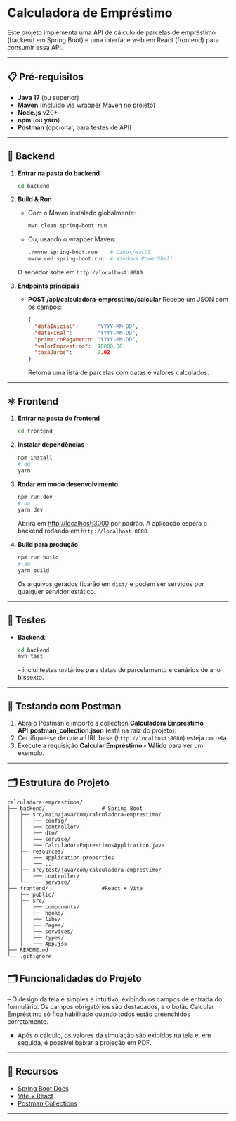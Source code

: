 # Calculadora de Empréstimo

Este projeto implementa uma API de cálculo de parcelas de empréstimo (backend em Spring Boot) e uma interface web em React (frontend) para consumir essa API.

---

## 📋 Pré-requisitos

* **Java 17** (ou superior)
* **Maven** (incluído via wrapper Maven no projeto)
* **Node.js** v20+
* **npm** (ou **yarn**)
* **Postman** (opcional, para testes de API)

---

## 🔧 Backend

1. **Entrar na pasta do backend**

   ```bash
   cd backend
   ```

2. **Build & Run**

    * Com o Maven instalado globalmente:

      ```bash
      mvn clean spring-boot:run
      ```
    * Ou, usando o wrapper Maven:

      ```bash
      ./mvnw spring-boot:run    # Linux/macOS
      mvnw.cmd spring-boot:run  # Windows PowerShell
      ```

   O servidor sobe em `http://localhost:8080`.

3. **Endpoints principais**

    * **POST /api/calculadora-emprestimo/calcular**
      Recebe um JSON com os campos:

      ```json
      {
        "dataInicial":      "YYYY-MM-DD",
        "dataFinal":        "YYYY-MM-DD",
        "primeiroPagamento":"YYYY-MM-DD",
        "valorEmprestimo":  10000.00,
        "taxaJuros":        0.02
      }
      ```

      Retorna uma lista de parcelas com datas e valores calculados.

---

## ⚛️ Frontend

1. **Entrar na pasta do frontend**

   ```bash
   cd frontend
   ```

2. **Instalar dependências**

   ```bash
   npm install
   # ou
   yarn
   ```

3. **Rodar em modo desenvolvimento**

   ```bash
   npm run dev
   # ou
   yarn dev
   ```

   Abrirá em [http://localhost:3000](http://localhost:3000) por padrão.
   A aplicação espera o backend rodando em `http://localhost:8080`.

4. **Build para produção**

   ```bash
   npm run build
   # ou
   yarn build
   ```

   Os arquivos gerados ficarão em `dist/` e podem ser servidos por qualquer servidor estático.

---

## 🧪 Testes

* **Backend**:

  ```bash
  cd backend
  mvn test
  ```

  – inclui testes unitários para datas de parcelamento e cenários de ano bissexto.

---

## 🚀 Testando com Postman

1. Abra o Postman e importe a collection **Calculadora Emprestimo API.postman\_collection.json** (está na raiz do projeto).
2. Certifique-se de que a URL base (`http://localhost:8080`) esteja correta.
3. Execute a requisição **Calcular Empréstimo - Válido** para ver um exemplo.

---

## 🗂️ Estrutura do Projeto

```
calculadora-emprestimos/
├── backend/                  # Spring Boot
│   ├── src/main/java/com/calculadora-emprestimo/
│   │   ├── config/
│   │   ├── controller/       
│   │   ├── dto/          
│   │   ├── service/                       
│   │   └── CalculadoraEmprestimosApplication.java
│   ├── resources/
│   │   ├── application.properties
│   │   └── ...
│   ├── src/test/java/com/calculadora-emprestimo/
│   │   ├── controller/
│   └── └── service/ 
├── frontend/                 #React + Vite
│   ├── public/
│   ├── src/
│   │   ├── components/       
│   │   ├── hooks/ 
│   │   ├── libs/      
│   │   ├── Pages/     
│   │   ├── services/         
│   │   ├── types/            
│   │   └── App.jsx
├── README.md
└── .gitignore

```

## 🗂️ Funcionalidades do Projeto

– O design da tela é simples e intuitivo, exibindo os campos de entrada do formulário. Os campos obrigatórios são destacados, e o botão Calcular Empréstimo só fica habilitado quando todos estão preenchidos corretamente.
- Após o cálculo, os valores da simulação são exibidos na tela e, em seguida, é possível baixar a projeção em PDF.



---

## 📖 Recursos

* [Spring Boot Docs](https://spring.io/projects/spring-boot)
* [Vite + React](https://vitejs.dev/guide/)
* [Postman Collections](https://learning.postman.com/docs/getting-started/importing-and-exporting-data/)

---
